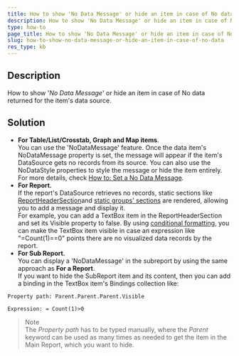 ```yaml
---
title: How to show 'No Data Message' or hide an item in case of No data
description: How to show 'No Data Message' or hide an item in case of No data.
type: how-to
page_title: How to show 'No Data Message' or hide an item in case of No data
slug: how-to-show-no-data-message-or-hide-an-item-in-case-of-no-data
res_type: kb
---
```


## Description
How to show '*No Data Message*' or hide an item in case of No data returned for the item's data source.  
  
## Solution
- **For Table/List/Crosstab, Graph and Map items**.  
You can use the 'NoDataMessage' feature. Once the data item's NoDataMessage property is set, the message will appear if the item's DataSource gets no records from its source. You can also use the NoDataStyle properties to style the message or hide the item entirely.  
For more details, check [How to: Set a No Data Message](../report-structure-dataitem-set-no-data-message).
- **For Report.**  
If the report's DataSource retrieves no records, static sections like [ReportHeaderSection](../designing-reports-understanding-report-structure)and [static groups' sections](../data-items-grouping-data) are rendered, allowing you to add a message and display it.  
For example, you can add a TextBox item in the ReportHeaderSection and set its Visible property to false. By using [conditional formatting](../styling-conditional-formatting), you can make the TextBox item visible in case an expression like "=Count(1)==0" points there are no visualized data records by the report.
- **For Sub Report.**  
You can display a 'NoDataMessage' in the subreport by using the same approach as **For a Report**.  
 If you want to hide the SubReport item and its content, then you can add a binding in the TextBox item's Bindings collection like:  

```
Property path: Parent.Parent.Parent.Visible

Expression: = Count(1)>0
```

> Note
> </br>
> The *Property path* has to be typed manually, where the *Parent* keyword can be used as many times as needed to get the item in the Main Report, which you want to hide.



